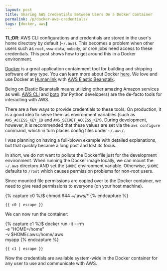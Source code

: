 ```yaml
---
layout: post
title: Sharing AWS Credentials Between Users On a Docker Container
permalink: /p/docker-aws-credentials/
tags: [docker, aws]
---
```


**TL;DR**:
AWS CLI configurations and credentials are stored in the user's home directory by
default (`~/.aws`). This becomes a problem when other users such as
`root`, `www-data`, `nobody`, or cron jobs need access to these credentials.
This post shows how to get around this in a Docker environment.

[Docker](https://www.docker.com/) is a great application containment tool for
building and shipping software of any type. You can learn more about Docker
[here](https://www.docker.com/whatisdocker). We love and use Docker at
[Humanlink](https://www.humanlink.co) with
[AWS Elastic Beanstalk](http://aws.amazon.com/elasticbeanstalk/).

Being on Elastic Beanstalk means utilizing other amazing Amazon services as well.
[AWS CLI](http://aws.amazon.com/cli/) and [boto](https://github.com/boto/boto)
(for Python developers) are the de-facto tools for interacting with AWS.

There are a few ways to provide credentials to these tools.
On production, it is a good idea to serve them as environment
variables (such as `AWS_ACCESS_KEY_ID` and `AWS_SECRET_ACCESS_KEY`).
During development, however, it is recommended that these values are set via
the `aws configure` command, which in turn places config files under `~/.aws/`.

I was planning on having a full-blown example with detailed explanations,
but that quickly became a long post and lost its focus.

In short, we do not want to pollute the Dockerfile just for the development environment. When running the Docker image locally, we can mount the `~/.aws` directory AND set the `$HOME` environment variable. Otherwise, `$HOME` defaults
to `/root` which causes permission problems for non-root users.

Since mounted file permissions are copied over to the Docker container, we
need to give read permissions to everyone (on your host machine).

{% capture c0 %}$ chmod 644 ~/.aws/*
{% endcapture %}

<pre><code class="bash">{{ c0 | escape }}</code></pre>

We can now run the container:

{% capture c1 %}$ docker run -it --rm \
  -e "HOME=/home" \
  -v $HOME/.aws:/home/.aws \
  myapp
{% endcapture %}

<pre><code class="bash">{{ c1 | escape }}</code></pre>

Now the credentials are available system-wide in the Docker container for any
user to use and communicate with AWS.
